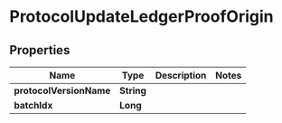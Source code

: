 

# ProtocolUpdateLedgerProofOrigin


## Properties

| Name | Type | Description | Notes |
|------------ | ------------- | ------------- | -------------|
|**protocolVersionName** | **String** |  |  |
|**batchIdx** | **Long** |  |  |



